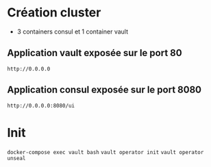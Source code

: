 # Création cluster 
* 3 containers consul et 1 container vault

## Application vault exposée sur le port 80
`http://0.0.0.0`

## Application consul exposée sur le port 8080
`http://0.0.0.0:8080/ui`

# Init

`docker-compose exec vault bash`
`vault operator init`
`vault operator unseal`
